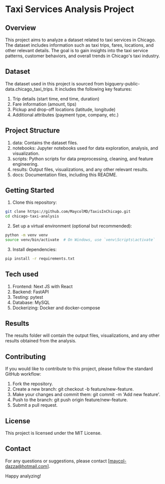# Taxi Services Analysis Project
## Overview
This project aims to analyze a dataset related to taxi services in Chicago. The dataset includes information such as taxi trips, fares, locations, and other relevant details. The goal is to gain insights into the taxi service patterns, customer behaviors, and overall trends in Chicago's taxi industry.

## Dataset
The dataset used in this project is sourced from bigquery-public-data.chicago_taxi_trips. It includes the following key features:

1. Trip details (start time, end time, duration)
2. Fare information (amount, tips)
3. Pickup and drop-off locations (latitude, longitude)
4. Additional attributes (payment type, company, etc.)

## Project Structure
1. data: Contains the dataset files.
2. notebooks: Jupyter notebooks used for data exploration, analysis, and visualization.
3. scripts: Python scripts for data preprocessing, cleaning, and feature engineering.
4. results: Output files, visualizations, and any other relevant results.
5. docs: Documentation files, including this README.

## Getting Started
1. Clone this repository:
```bash
git clone https://github.com/MaycolMD/TaxisInChicago.git
cd chicago-taxi-analysis
```
2. Set up a virtual environment (optional but recommended):
```bash
python -m venv venv
source venv/bin/activate  # On Windows, use `venv\Scripts\activate`
```
3. Install dependencies:
```bash
pip install -r requirements.txt
```

## Tech used
1. Frontend: Next JS with React
2. Backend: FastAPI
3. Testing: pytest
4. Database: MySQL
5. Dockerizing: Docker and docker-compose

## Results
The results folder will contain the output files, visualizations, and any other results obtained from the analysis.

## Contributing
If you would like to contribute to this project, please follow the standard GitHub workflow:

1. Fork the repository.
2. Create a new branch: git checkout -b feature/new-feature.
3. Make your changes and commit them: git commit -m 'Add new feature'.
4. Push to the branch: git push origin feature/new-feature.
5. Submit a pull request.

## License
This project is licensed under the MIT License.

## Contact
For any questions or suggestions, please contact [maycol-dazza@hotmail.com].

Happy analyzing!
